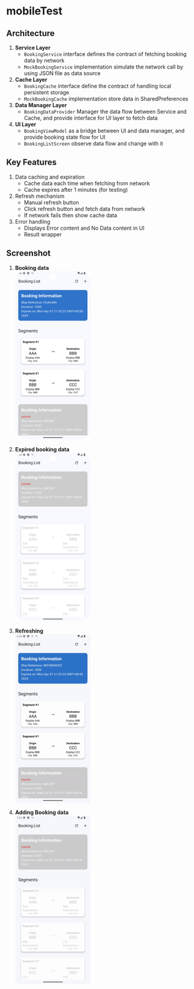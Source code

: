 # mobileTest

## Architecture
1. **Service Layer**
   - `BookingService` interface defines the contract of fetching booking data by network
   - `MockBookingService` implementation simulate the network call by using JSON file as data source
2. **Cache Layer** 
   - `BookingCache` interface define the contract of handling local persistent storage
   - `MockBookingCache` implementation store data in SharedPreferences
3. **Data Manager Layer** 
   - `BookingDataProvider` Manager the data flow between Service and Cache, and provide interface for UI layer to fetch data
4. **UI Layer**
   - `BookingViewModel` as a bridge between UI and data manager, and provide booking state flow for UI
   - `BookingListScreen` observe data flow and change with it

## Key Features
1. Data caching and expiration
   - Cache data each time when fetching from network
   - Cache expires after 1 minutes (for testing)
2. Refresh mechanism
   - Manual refresh button
   - Click refresh button and fetch data from network
   - If network fails then show cache data
3. Error handling
   - Displays Error content and No Data content in UI
   - Result wrapper

## Screenshot
1. **Booking data**
</br><img src="./screenshot/Screenshot_20250308_194024.png" alt="drawing" width="200"/>

2. **Expired booking data**
</br><img src="./screenshot/Screenshot_20250308_194909.png" alt="drawing" width="200"/>

3. **Refreshing**
</br><img src="./screenshot/refreshing.gif" alt="drawing" width="200"/>

4. **Adding Booking data**
</br><img src="./screenshot/adding.gif" alt="drawing" width="200"/>
